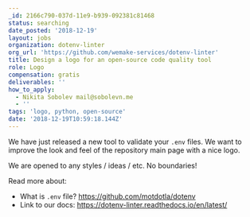 ```yaml
---
_id: 2166c790-037d-11e9-b939-092381c81468
status: searching
date_posted: '2018-12-19'
layout: jobs
organization: dotenv-linter
org_url: 'https://github.com/wemake-services/dotenv-linter'
title: Design a logo for an open-source code quality tool
role: Logo
compensation: gratis
deliverables: ''
how_to_apply:
  - Nikita Sobolev mail@sobolevn.me
  - ''
tags: 'logo, python, open-source'
date: '2018-12-19T10:59:18.144Z'
---
```

We have just released a new tool to validate your `.env` files. 
We want to improve the look and feel of the repository main page with a nice logo.

We are opened to any styles / ideas / etc. No boundaries! 

Read more about:
- What is `.env` file? https://github.com/motdotla/dotenv
- Link to our docs: https://dotenv-linter.readthedocs.io/en/latest/
